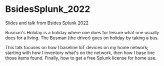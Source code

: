 # BsidesSplunk_2022
Slides and talk from Bsides Splunk 2022

Busman's Holiday is a holiday where one does for leisure what one usually does for a living.  The Busman (the driver) goes on holiday by taking a bus.

This talk focuses on how I baseline IoT devices on my home network; starting with how I inventory what's on the network, then how I base line those items found.  Finally, how to get a free Splunk license for home use.
